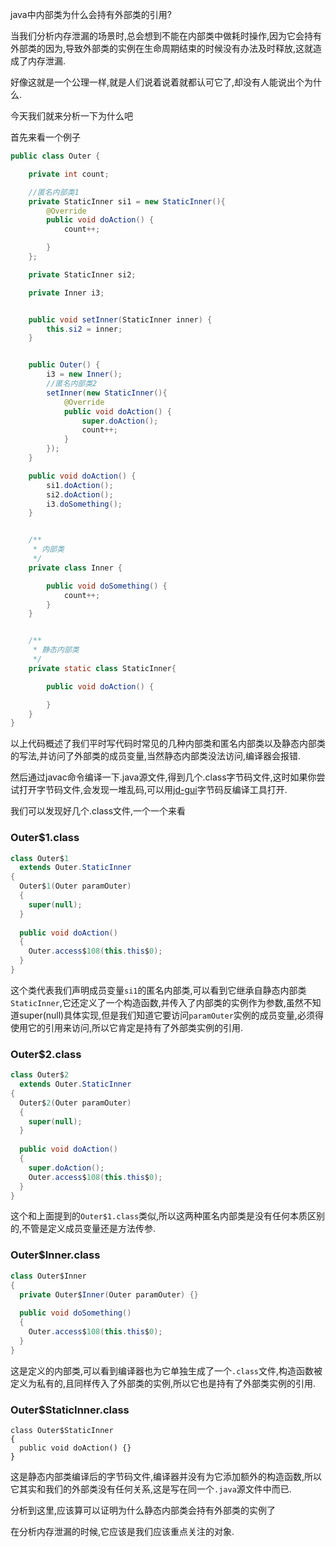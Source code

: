 java中内部类为什么会持有外部类的引用?

当我们分析内存泄漏的场景时,总会想到不能在内部类中做耗时操作,因为它会持有外部类的因为,导致外部类的实例在生命周期结束的时候没有办法及时释放,这就造成了内存泄漏.

好像这就是一个公理一样,就是人们说着说着就都认可它了,却没有人能说出个为什么.

今天我们就来分析一下为什么吧

首先来看一个例子

```java
public class Outer {

    private int count;

    //匿名内部类1
    private StaticInner si1 = new StaticInner(){
        @Override
        public void doAction() {
            count++;

        }
    };

    private StaticInner si2;

    private Inner i3;


    public void setInner(StaticInner inner) {
        this.si2 = inner;
    }


    public Outer() {
        i3 = new Inner();
        //匿名内部类2
        setInner(new StaticInner(){
            @Override
            public void doAction() {
                super.doAction();
                count++;
            }
        });
    }

    public void doAction() {
        si1.doAction();
        si2.doAction();
        i3.doSomething();
    }


    /**
     * 内部类
     */
    private class Inner {

        public void doSomething() {
            count++;
        }
    }


    /**
     * 静态内部类
     */
    private static class StaticInner{

        public void doAction() {

        }
    }
}
```

以上代码概述了我们平时写代码时常见的几种内部类和匿名内部类以及静态内部类的写法,并访问了外部类的成员变量,当然静态内部类没法访问,编译器会报错.

然后通过javac命令编译一下.java源文件,得到几个.class字节码文件,这时如果你尝试打开字节码文件,会发现一堆乱码,可以用[jd-gui](http://jd.benow.ca/)字节码反编译工具打开.

我们可以发现好几个.class文件,一个一个来看

### Outer$1.class

```java
class Outer$1
  extends Outer.StaticInner
{
  Outer$1(Outer paramOuter)
  {
    super(null);
  }
  
  public void doAction()
  {
    Outer.access$108(this.this$0);
  }
}

```

这个类代表我们声明成员变量``si1``的匿名内部类,可以看到它继承自静态内部类``StaticInner``,它还定义了一个构造函数,并传入了内部类的实例作为参数,虽然不知道super(null)具体实现,但是我们知道它要访问``paramOuter``实例的成员变量,必须得使用它的引用来访问,所以它肯定是持有了外部类实例的引用.

### Outer$2.class

```java
class Outer$2
  extends Outer.StaticInner
{
  Outer$2(Outer paramOuter)
  {
    super(null);
  }
  
  public void doAction()
  {
    super.doAction();
    Outer.access$108(this.this$0);
  }
}

```

这个和上面提到的``Outer$1.class``类似,所以这两种匿名内部类是没有任何本质区别的,不管是定义成员变量还是方法传参.

### Outer$Inner.class

```java
class Outer$Inner
{
  private Outer$Inner(Outer paramOuter) {}
  
  public void doSomething()
  {
    Outer.access$108(this.this$0);
  }
}

```

这是定义的内部类,可以看到编译器也为它单独生成了一个``.class``文件,构造函数被定义为私有的,且同样传入了外部类的实例,所以它也是持有了外部类实例的引用.

### Outer$StaticInner.class

```
class Outer$StaticInner
{
  public void doAction() {}
}
```

这是静态内部类编译后的字节码文件,编译器并没有为它添加额外的构造函数,所以它其实和我们的外部类没有任何关系,这是写在同一个``.java``源文件中而已.

分析到这里,应该算可以证明为什么静态内部类会持有外部类的实例了

在分析内存泄漏的时候,它应该是我们应该重点关注的对象.
